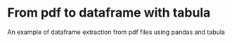 # From pdf to dataframe with tabula
An example of dataframe extraction from pdf files using pandas and tabula
